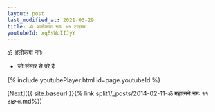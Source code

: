```yaml
---
layout: post
last_modified_at: 2021-03-29
title: ॐ अलोकया नमः ११ टाइम्स
youtubeId: xqEsWqIIJyY
---
```

 
 
 ॐ अलोकया नमः  
 
 -  जो संसार से परे है 
 
  
 
  
 
 
 
 
 
 


{% include youtubePlayer.html id=page.youtubeId %}
 
[Next]({{ site.baseurl }}{% link  split1/_posts/2014-02-11-ॐ महात्मने नमः ११ टाइम्स.md%})
 
